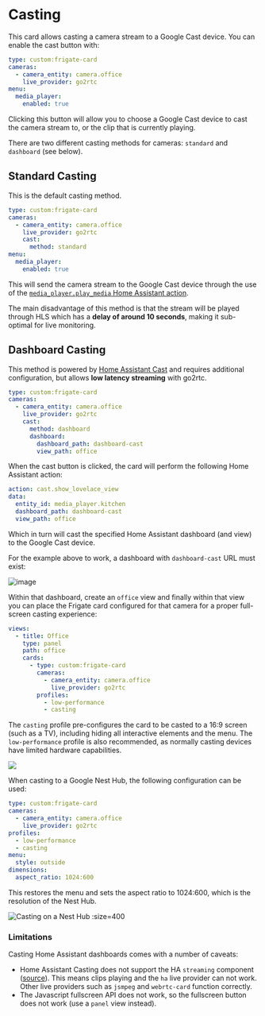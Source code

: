 # Casting

This card allows casting a camera stream to a Google Cast device. You can enable the cast button with:

```yaml
type: custom:frigate-card
cameras:
  - camera_entity: camera.office
    live_provider: go2rtc
menu:
  media_player:
    enabled: true
```

Clicking this button will allow you to choose a Google Cast device to cast the camera stream to, or the clip that is currently playing.

There are two different casting methods for cameras: `standard` and `dashboard` (see below).

## Standard Casting

This is the default casting method.

```yaml
type: custom:frigate-card
cameras:
  - camera_entity: camera.office
    live_provider: go2rtc
    cast:
      method: standard
menu:
  media_player:
    enabled: true
```

This will send the camera stream to the Google Cast device through the use of the [`media_player.play_media` Home Assistant action](https://www.home-assistant.io/integrations/media_source/#playing-media-from-a-media-source).

The main disadvantage of this method is that the stream will be played through HLS which has a **delay of around 10 seconds**, making it sub-optimal for live monitoring.

## Dashboard Casting

This method is powered by [Home Assistant Cast](https://cast.home-assistant.io) and requires additional configuration, but allows **low latency streaming** with go2rtc.

```yaml
type: custom:frigate-card
cameras:
  - camera_entity: camera.office
    live_provider: go2rtc
    cast:
      method: dashboard
      dashboard:
        dashboard_path: dashboard-cast
        view_path: office
```

When the cast button is clicked, the card will perform the following Home Assistant action:

```yaml
action: cast.show_lovelace_view
data:
  entity_id: media_player.kitchen
  dashboard_path: dashboard-cast
  view_path: office
```

Which in turn will cast the specified Home Assistant dashboard (and view) to the Google Cast device.

For the example above to work, a dashboard with `dashboard-cast` URL must exist:

![image](https://github.com/user-attachments/assets/67f0e145-df05-412a-8c6d-897feb5439d2)

Within that dashboard, create an `office` view and finally within that view you can place the Frigate card configured for that camera for a proper full-screen casting experience:

```yaml
views:
  - title: Office
    type: panel
    path: office
    cards:
      - type: custom:frigate-card
        cameras:
          - camera_entity: camera.office
            live_provider: go2rtc
        profiles:
          - low-performance
          - casting
```

The `casting` profile pre-configures the card to be casted to a 16:9 screen (such as a TV), including hiding all interactive elements and the menu. The `low-performance` profile is also recommended, as normally casting devices have limited hardware capabilities.

![](https://github.com/user-attachments/assets/bd96c4ad-36f5-4501-9018-23b496e7edc5)

When casting to a Google Nest Hub, the following configuration can be used:

```yaml
type: custom:frigate-card
cameras:
  - camera_entity: camera.office
    live_provider: go2rtc
profiles:
  - low-performance
  - casting
menu:
  style: outside
dimensions:
  aspect_ratio: 1024:600
```

This restores the menu and sets the aspect ratio to 1024:600, which is the resolution of the Nest Hub.

![](../images/card-on-nest-hub.jpg 'Casting on a Nest Hub :size=400')

### Limitations

Casting Home Assistant dashboards comes with a number of caveats:

- Home Assistant Casting does not support the HA `streaming` component
  ([source](https://cast.home-assistant.io/faq.html)). This means clips playing
  and the `ha` live provider can not work. Other live providers such as `jsmpeg`
  and `webrtc-card` function correctly.
- The Javascript fullscreen API does not work, so the fullscreen button does not
  work (use a `panel` view instead).
